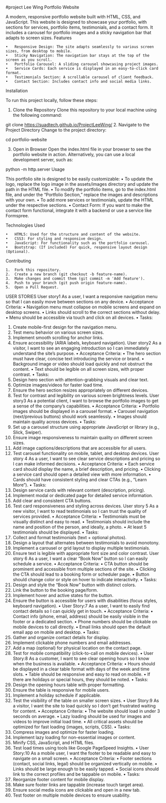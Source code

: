 #project Lee Wing
Portfolio Website

A modern, responsive portfolio website built with HTML, CSS, and JavaScript. This website is designed to showcase your portfolio, with sections for services, portfolio items, testimonials, and a contact form. It includes a carousel for portfolio images and a sticky navigation bar that adapts to screen sizes.
Features

	•	Responsive Design: The site adapts seamlessly to various screen sizes, from desktop to mobile.
	•	Sticky Navigation: The navigation bar stays at the top of the screen as you scroll.
	•	Portfolio Carousel: A sliding carousel showcasing project images.
	•	Service Cards: Each service is displayed in an easy-to-click card format.
	•	Testimonials Section: A scrollable carousel of client feedback.
	•	Contact Section: Includes contact info and social media links.
Installation

To run this project locally, follow these steps:
1.	Clone the Repository
Clone this repository to your local machine using the following command:

git clone https://suadtech.github.io/ProjectLeeWing/
2.	Navigate to the Project Directory
Change to the project directory:

cd portfolio-website


3.	Open in Browser
Open the index.html file in your browser to see the portfolio website in action.
Alternatively, you can use a local development server, such as:

python -m http.server
Usage

This portfolio site is designed to be easily customizable:
	•	To update the logo, replace the logo image in the assets/images directory and update the path in the HTML file.
	•	To modify the portfolio items, go to the index.html file, and under the “Portfolio Section,” replace the images and descriptions with your own.
	•	To add more services or testimonials, update the HTML under the respective sections.
	•	Contact Form: If you want to make the contact form functional, integrate it with a backend or use a service like Formspree.

Technologies Used

	•	HTML5: Used for the structure and content of the website.
	•	CSS3: For styling and responsive design.
	•	JavaScript: For functionality such as the portfolio carousel.
	•	Bootstrap: (If included) For quick, responsive layout design (Optional).
Contributing

	1.	Fork this repository.
	2.	Create a new branch (git checkout -b feature-name).
	3.	Make changes and commit them (git commit -m 'Add feature').
	4.	Push to your branch (git push origin feature-name).
	5.	Open a Pull Request.
USER STORIES
User story1
As a user, I want a responsive navigation menu so that I can easily move between sections on any device.
• Acceptance Criteria:
• Navigation menu must collapse on mobile screens and expand on desktop screens.
• Links should scroll to the correct sections without delay.
• Menu should be accessible via touch and click on all devices.
• Tasks:
1. Create mobile-first design for the navigation menu.
2. Test menu behavior on various screen sizes.
3. Implement smooth scrolling for anchor links.
4. Ensure accessibility (ARIA labels, keyboard navigation).
User story2
As a visitor, I want to see an engaging introduction so I can immediately understand the site’s purpose.
• Acceptance Criteria:
• The hero section must have clear, concise text introducing the service or brand.
• Background image or video should load quickly and not obstruct the content.
• Text should be legible on all screen sizes, with proper contrast.
• Tasks:
1. Design hero section with attention-grabbing visuals and clear text.
2. Optimize images/videos for faster load time.
3. Ensure the hero section resizes appropriately on different devices.
4. Test for contrast and legibility on various screen brightness levels.
User story3
As a potential client, I want to browse the portfolio images to get a sense of the company’s capabilities.
• Acceptance Criteria:
• Portfolio images should be displayed in a carousel format.
• Carousel navigation (next/previous buttons) should work seamlessly.
• Images should maintain quality across devices.
• Tasks:
1. Set up a carousel structure using appropriate JavaScript or library (e.g., Slick, Swiper).
2. Ensure image responsiveness to maintain quality on different screen sizes.
3. Add image captions/descriptions that are accessible for all users.
4. Test carousel functionality on mobile, tablet, and desktop devices.
User story 4
As a user, I want to see clear service descriptions and pricing so I can make informed decisions.
• Acceptance Criteria:
• Each service card should display the name, a brief description, and pricing.
• Clicking a service card should open a detailed view with more information.
• Cards should have consistent styling and clear CTAs (e.g., “Learn More”).
• Tasks:
1. Design service cards with relevant content (description, pricing).
2. Implement modal or dedicated page for detailed service information.
3. Add clear and consistent CTA buttons.
4. Test card responsiveness and styling across devices.
User story 5
As a new visitor, I want to read testimonials so I can trust the quality of services provided.
• Acceptance Criteria:
• Testimonials must be visually distinct and easy to read.
• Testimonials should include the name and position of the person, and ideally, a photo.
• At least 5 testimonials should be displayed.
• Tasks:
1. Collect and format testimonials (text + optional photos).
2. Design a layout that alternates between testimonials to avoid monotony.
3. Implement a carousel or grid layout to display multiple testimonials.
4. Ensure text is legible with appropriate font size and color contrast.
User story 6
As a user, I want a clear “Book Now” button so I can easily schedule a service.
• Acceptance Criteria:
• CTA button should be prominent and accessible from multiple sections of the site.
• Clicking the CTA should lead to a booking form or scheduler page.
• Button should change color or style on hover to indicate interactivity.
• Tasks:
1. Design and style the “Book Now” button with distinct colors.
2. Link the button to the booking page/form.
3. Implement hover and active states for the button.
4. Ensure the button is accessible for users with disabilities (focus styles, keyboard navigation).
• User Story:7
As a user, I want to easily find contact details so I can quickly get in touch.
• Acceptance Criteria:
• Contact info (phone, email, address) should be easily visible in the footer or a dedicated section.
• Phone numbers should be clickable on mobile devices to call directly.
• Email links should open the default email app on mobile and desktop.
• Tasks:
1. Gather and organize contact details for display.
2. Implement clickable phone numbers and email addresses.
3. Add a map (optional) for physical location on the contact page.
4. Test for mobile compatibility (click-to-call on mobile devices).
• User Story:8
As a customer, I want to see clear opening hours so I know when the business is available.
• Acceptance Criteria:
• Hours should be displayed in a clear table format with days of the week and time slots.
• Table should be responsive and easy to read on mobile.
• If there are holidays or special hours, they should be noted.
• Tasks:
1. Design the opening hours table with proper formatting.
2. Ensure the table is responsive for mobile users.
3. Implement a holiday schedule if applicable.
4. Test the visibility of the table on smaller screen sizes.
• User Story:9
As a visitor, I want the site to load quickly so I don’t get frustrated waiting for content.
• Acceptance Criteria:
• The website should load in under 3 seconds on average.
• Lazy loading should be used for images and videos to improve initial load time.
• All critical assets should be optimized for fast loading (images, scripts, CSS).
• Tasks:
1. Compress images and optimize for faster loading.
2. Implement lazy loading for non-essential images or content.
3. Minify CSS, JavaScript, and HTML files.
4. Test load times using tools like Google PageSpeed Insights.
• User Story:10
As a mobile user, I want the footer to be readable and easy to navigate on a small screen.
• Acceptance Criteria:
• Footer sections (contact, social links, legal) should be organized vertically on mobile.
• Links should be large enough to be easily tapped.
• Social icons should link to the correct profiles and be tappable on mobile.
• Tasks:
1. Reorganize footer content for mobile display.
2. Make sure footer links are tappable (increase touch target area).
3. Ensure social media icons are clickable and open in a new tab.
4. Test footer on multiple mobile devices to ensure usability.
